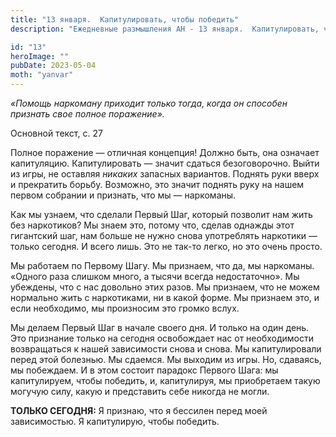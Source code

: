 ```yaml
---
title: "13 января.  Капитулировать, чтобы победить"
description: "Ежедневные размышления АН - 13 января.  Капитулировать, чтобы победить"

id: "13"
heroImage: ""
pubDate: 2023-05-04
moth: "yanvar"
---
```


_«Помощь наркоману приходит только тогда, когда он способен признать свое
полное поражение»._

Основной текст, с. 27

Полное поражение — отличная концепция! Должно быть, она означает капитуляцию.
Капитулировать — значит сдаться безоговорочно. Выйти из игры, не оставляя
_никаких_ запасных вариантов. Поднять руки вверх и прекратить борьбу.
Возможно, это значит поднять руку на нашем первом собрании и признать, что мы
— наркоманы.

Как мы узнаем, что сделали Первый Шаг, который позволит нам жить без
наркотиков? Мы знаем это, потому что, сделав однажды этот гигантский шаг, нам
больше не нужно снова употреблять наркотики — только сегодня. И всего лишь.
Это не так-то легко, но это очень просто.

Мы работаем по Первому Шагу. Мы признаем, что да, мы наркоманы. «Одного раза
слишком много, а тысячи всегда недостаточно». Мы убеждены, что с нас довольно
этих разов. Мы признаем, что не можем нормально жить с наркотиками, ни в какой
форме. Мы признаем это, и если необходимо, мы произносим это громко вслух.

Мы делаем Первый Шаг в начале своего дня. И только на один день. Это признание
только на сегодня освобождает нас от необходимости возвращаться к нашей
зависимости снова и снова. Мы капитулировали перед этой болезнью. Мы сдаемся.
Мы выходим из игры. Но, сдаваясь, мы побеждаем. И в этом состоит парадокс
Первого Шага: мы капитулируем, чтобы победить, и, капитулируя, мы приобретаем
такую могучую силу, какую и представить себе никогда не могли.

**ТОЛЬКО СЕГОДНЯ:** Я признаю, что я бессилен перед моей зависимостью. Я
капитулирую, чтобы победить.
